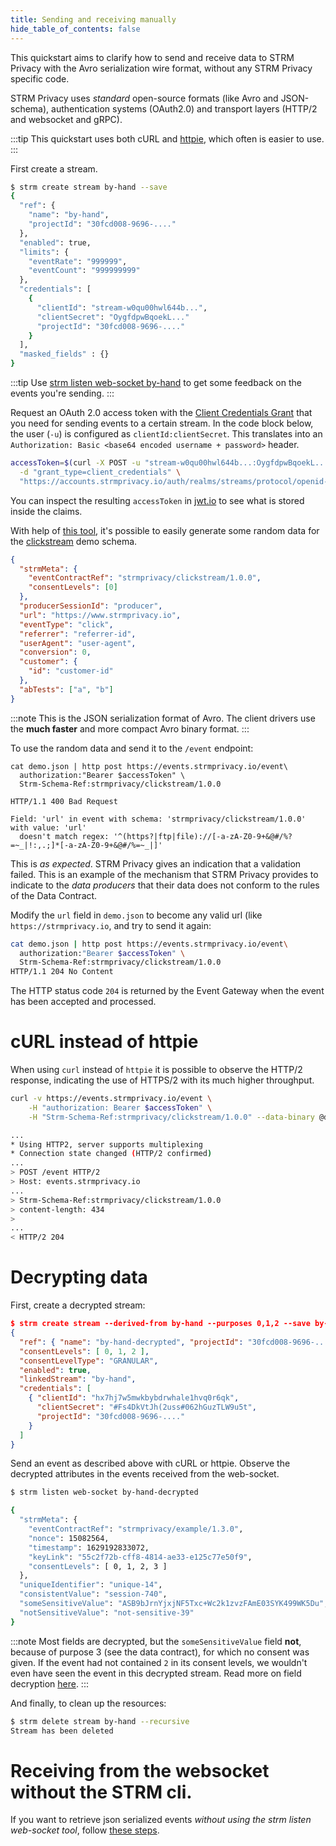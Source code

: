 ```yaml
---
title: Sending and receiving manually
hide_table_of_contents: false
---
```


This quickstart aims to clarify how to send and receive data to STRM Privacy
with the Avro serialization wire format, without any STRM Privacy
specific code.

STRM Privacy uses _standard_ open-source formats (like Avro and
JSON-schema), authentication systems (OAuth2.0) and transport layers
(HTTP/2 and websocket and gRPC).

:::tip
This quickstart uses both cURL and [httpie](https://httpie.io/), which often is easier to use.
:::

First create a stream.

```bash
$ strm create stream by-hand --save
{
  "ref": {
    "name": "by-hand",
    "projectId": "30fcd008-9696-...."
  },
  "enabled": true,
  "limits": {
    "eventRate": "999999",
    "eventCount": "999999999"
  },
  "credentials": [
    {
      "clientId": "stream-w0qu00hwl644b...",
      "clientSecret": "OygfdpwBqoekL..."
      "projectId": "30fcd008-9696-...."
    }
  ],
  "masked_fields" : {}
}
```

:::tip
Use [strm listen web-socket by-hand](docs/03-quickstart/01-streaming/04-receiving-data/04-listen-web-socket.md) to get
some feedback on the events you're sending.
:::

Request an OAuth 2.0 access token with
the [Client Credentials Grant](https://oauth.net/2/grant-types/client-credentials/)
that you need for sending events to a certain stream. In the code block below, the user (`-u`) is configured as
`clientId:clientSecret`. This translates into an `Authorization: Basic <base64 encoded username + password>` header.

```bash
accessToken=$(curl -X POST -u "stream-w0qu00hwl644b...:OygfdpwBqoekL..." \
  -d "grant_type=client_credentials" \
  "https://accounts.strmprivacy.io/auth/realms/streams/protocol/openid-connect/token" | jq -r .access_token)
```

You can inspect the resulting `accessToken` in [jwt.io](https://jwt.io) to
see what is stored inside the claims.

With help of [this
tool](https://github.com/confluentinc/avro-random-generator), it's possible to easily generate some random data for the
[clickstream](https://console.strmprivacy.io/schemas/) demo schema.

```json showLineNumbers title=demo.json download=demo.json
{
  "strmMeta": {
    "eventContractRef": "strmprivacy/clickstream/1.0.0",
    "consentLevels": [0]
  },
  "producerSessionId": "producer",
  "url": "https://www.strmprivacy.io",
  "eventType": "click",
  "referrer": "referrer-id",
  "userAgent": "user-agent",
  "conversion": 0,
  "customer": {
    "id": "customer-id"
  },
  "abTests": ["a", "b"]
}
```

:::note
This is the JSON serialization format of Avro. The client drivers use
the **much faster** and more compact Avro binary format.
:::

To use the random data and send it to the `/event` endpoint:

```
cat demo.json | http post https://events.strmprivacy.io/event\
  authorization:"Bearer $accessToken" \
  Strm-Schema-Ref:strmprivacy/clickstream/1.0.0

HTTP/1.1 400 Bad Request

Field: 'url' in event with schema: 'strmprivacy/clickstream/1.0.0' with value: 'url'
  doesn't match regex: '^(https?|ftp|file)://[-a-zA-Z0-9+&@#/%?=~_|!:,.;]*[-a-zA-Z0-9+&@#/%=~_|]'
```

This is *as expected*. STRM Privacy gives an indication that a
validation failed. This is an example of the mechanism that STRM Privacy
provides to indicate to the _data producers_ that their data does not
conform to the rules of the Data Contract.

Modify the `url` field in `demo.json` to become any valid url (like
`https://strmprivacy.io`, and try to send it again:

```bash
cat demo.json | http post https://events.strmprivacy.io/event\
  authorization:"Bearer $accessToken" \
  Strm-Schema-Ref:strmprivacy/clickstream/1.0.0
HTTP/1.1 204 No Content
```

The HTTP status code `204` is returned by the Event Gateway when the event
has been accepted and processed.

# cURL instead of httpie

When using `curl` instead of `httpie` it is possible to observe the
HTTP/2 response, indicating the use of HTTPS/2 with its much higher
throughput.

```bash
curl -v https://events.strmprivacy.io/event \
    -H "authorization: Bearer $accessToken" \
    -H "Strm-Schema-Ref:strmprivacy/clickstream/1.0.0" --data-binary @demo.json

...
* Using HTTP2, server supports multiplexing
* Connection state changed (HTTP/2 confirmed)
...
> POST /event HTTP/2
> Host: events.strmprivacy.io
...
> Strm-Schema-Ref:strmprivacy/clickstream/1.0.0
> content-length: 434
>
...
< HTTP/2 204
```

# Decrypting data

First, create a decrypted stream:

```json
$ strm create stream --derived-from by-hand --purposes 0,1,2 --save by-hand-decrypted
{
  "ref": { "name": "by-hand-decrypted", "projectId": "30fcd008-9696-...." },
  "consentLevels": [ 0, 1, 2 ],
  "consentLevelType": "GRANULAR",
  "enabled": true,
  "linkedStream": "by-hand",
  "credentials": [
    { "clientId": "hx7hj7w5mwkbybdrwhale1hvq0r6qk",
      "clientSecret": "#Fs4DkVtJh(2uss#062hGuzTLW9u5t",
      "projectId": "30fcd008-9696-...."
    }
  ]
}
```

Send an event as described above with cURL or httpie. Observe the
decrypted attributes in the events received from the web-socket.

```bash
$ strm listen web-socket by-hand-decrypted

{
  "strmMeta": {
    "eventContractRef": "strmprivacy/example/1.3.0",
    "nonce": 15082564,
    "timestamp": 1629192833072,
    "keyLink": "55c2f72b-cff8-4814-ae33-e125c77e50f9",
    "consentLevels": [ 0, 1, 2, 3 ]
  },
  "uniqueIdentifier": "unique-14",
  "consistentValue": "session-740",
  "someSensitiveValue": "ASB9bJrnYjxjNF5Txc+Wc2k1zvzFAmE03SYK499WK5Du",
  "notSensitiveValue": "not-sensitive-39"
}
```

:::note
Most fields are decrypted, but the `someSensitiveValue` field
**not**, because of purpose 3 (see the data contract), for which no consent was given. If
the event had not contained `2` in its consent levels, we wouldn't even
have seen the event in this decrypted stream. Read more on field
decryption [here](docs/02-concepts/01-data-processing/01-pii-field-encryption.md).
:::

And finally, to clean up the resources:

```bash
$ strm delete stream by-hand --recursive
Stream has been deleted
```

# Receiving from the websocket without the STRM cli.

If you want to retrieve json serialized events *without using the strm
listen web-socket tool*, follow [these
steps](docs/03-quickstart/01-streaming/04-receiving-data/04-listen-web-socket.md#wscat).
